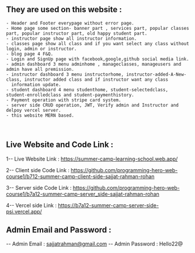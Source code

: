 ## They are used on this website :

    - Header and Footer everypage without error page.
    - Home page some section- banner part , services part, popular classes part, popular instructor part, old happy student part.
    - instructor page show all instructor information.
    - classes page show all class and if you want select any class without login, admin or instructor.
    - blog page 4 F&Q.
    - Login and SignUp page with facebook,google,github social media link.
    - admin dashboard 3 menu adminhome , manageclasses, manageusers and admin have all premission.
    - instructor dashboard 3 menu instructorhome, instructor-added-A-New-class, instructor added class and if instructor want any class
      information update.
    - student dashboard 4 menu studenthome, student-selectedclass, student-enrolledclass and student-paymenthistory.
    - Payment operation with stripe card system.
    - server side CRUD operation, JWT, Verify admin and Instructor and delpoy vercel server.
    - this website MERN based.

<br/>

## Live Website and Code Link :

1-- Live Website Link : https://summer-camp-learning-school.web.app/

2-- Client side Code Link : https://github.com/programming-hero-web-course1/b712-summer-camp-client-side-sajjat-rahman-rohan

3-- Server side Code Link : https://github.com/programming-hero-web-course1/b7a12-summer-camp-server_side-sajjat-rahman-rohan

4-- Vercel side Link : https://b7a12-summer-camp-server-side-psi.vercel.app/

## Admin Email and Password :

-- Admin Email : sajjatrahman@gmail.com
-- Admin Password : Hello22@
